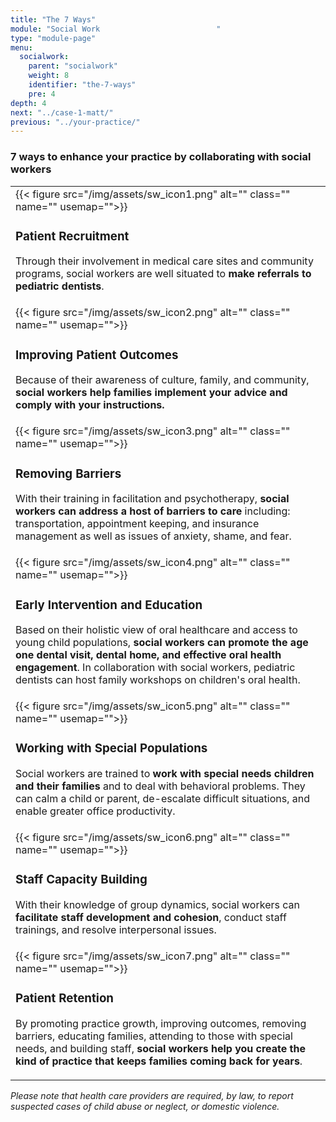 ```yaml
---
title: "The 7 Ways"
module: "Social Work                          "
type: "module-page"
menu:
  socialwork:
    parent: "socialwork"
    weight: 8
    identifier: "the-7-ways"
    pre: 4
depth: 4
next: "../case-1-matt/"
previous: "../your-practice/"
---
```

<div class="pageblock"><h3>7 ways to enhance your practice by collaborating with social workers</h3><table>
<tr>
<td>
<div class="left" style="margin: 0 15px 0 0;">
{{< figure src="/img/assets/sw_icon1.png" alt="" class="" name="" usemap="">}}</div>
<div class="seven-ways"><h3>Patient Recruitment</h3>
<div class="maintext"><p>Through their involvement in medical care sites and community programs, social workers are well situated to <strong>make referrals to pediatric dentists</strong>.</p></div></div>
</td>
</tr>
<tr>
<td>
<div class="left" style="margin: 0 15px 0 0;">
{{< figure src="/img/assets/sw_icon2.png" alt="" class="" name="" usemap="">}}</div>
<div class="seven-ways">
<h3>Improving Patient Outcomes</h3>
<div class="maintext"><p>Because of their awareness of culture, family, and community, <strong>social workers help families implement your advice and comply with your instructions.</strong></p></div></div>
</td>
</tr>
<tr>
<td>
<div class="left" style="margin: 0 15px 0 0;">
{{< figure src="/img/assets/sw_icon3.png" alt="" class="" name="" usemap="">}}</div>
<div class="seven-ways">
<h3>Removing Barriers</h3>
<div class="maintext"><p>With their training in facilitation and psychotherapy, <strong>social workers can address a host of barriers to care</strong> including: transportation, appointment keeping, and insurance management as well as issues of anxiety, shame, and fear.</p></div></div>
</td>
</tr>
<tr>
<td>
<div class="left" style="margin: 0 15px 0 0;">
{{< figure src="/img/assets/sw_icon4.png" alt="" class="" name="" usemap="">}}</div>
<div class="seven-ways">
<h3>Early Intervention and Education</h3>
<div class="maintext"><p>Based on their holistic view of oral healthcare and access to young child populations, <strong>social workers can promote the age one dental visit, dental home, and effective oral health engagement</strong>. In collaboration with social workers, pediatric dentists can host family workshops on children's oral health.</p></div></div>
</td>
</tr>
<tr>
<td>
<div class="left" style="margin: 0 15px 0 0;">
{{< figure src="/img/assets/sw_icon5.png" alt="" class="" name="" usemap="">}}</div>
<div class="seven-ways">
<h3>Working with Special Populations</h3>
<div class="maintext"><p>Social workers are trained to <strong>work with special needs children and their families</strong> and to deal with behavioral problems. They can calm a child or parent, de-escalate difficult situations, and enable greater office productivity.</p></div></div>
</td>
</tr>
<tr>
<td>
<div class="left" style="margin: 0 15px 0 0;">
{{< figure src="/img/assets/sw_icon6.png" alt="" class="" name="" usemap="">}}</div>
<div class="seven-ways">
<h3>Staff Capacity Building</h3>
<div class="maintext"><p>With their knowledge of group dynamics, social workers can <strong>facilitate staff development and cohesion</strong>, conduct staff trainings, and resolve interpersonal issues.</p></div></div>
</td>
</tr>
<tr>
<td>
<div class="left" style="margin: 0 15px 0 0;">
{{< figure src="/img/assets/sw_icon7.png" alt="" class="" name="" usemap="">}}</div>
<div class="seven-ways">
<h3>Patient Retention</h3>
<div class="maintext"><p>By promoting practice growth, improving outcomes, removing barriers, educating families, attending to those with special needs, and building staff, <strong>social workers help you create the kind of practice that keeps families coming back for years</strong>.</p>
</div></div>
</td>
</tr>
</table>
<div class="source"><em>Please note that health care providers are required, by law, to report suspected cases of child abuse or neglect, or domestic violence.</em></div>
</div>